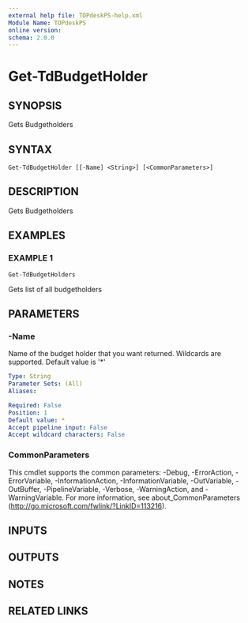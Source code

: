 ```yaml
---
external help file: TOPdeskPS-help.xml
Module Name: TOPdeskPS
online version:
schema: 2.0.0
---
```


# Get-TdBudgetHolder

## SYNOPSIS
Gets Budgetholders

## SYNTAX

```
Get-TdBudgetHolder [[-Name] <String>] [<CommonParameters>]
```

## DESCRIPTION
Gets Budgetholders

## EXAMPLES

### EXAMPLE 1
```
Get-TdBudgetHolders
```

Gets list of all budgetholders

## PARAMETERS

### -Name
Name of the budget holder that you want returned.
Wildcards are supported.
Default value is '*'

```yaml
Type: String
Parameter Sets: (All)
Aliases:

Required: False
Position: 1
Default value: *
Accept pipeline input: False
Accept wildcard characters: False
```

### CommonParameters
This cmdlet supports the common parameters: -Debug, -ErrorAction, -ErrorVariable, -InformationAction, -InformationVariable, -OutVariable, -OutBuffer, -PipelineVariable, -Verbose, -WarningAction, and -WarningVariable.
For more information, see about_CommonParameters (http://go.microsoft.com/fwlink/?LinkID=113216).

## INPUTS

## OUTPUTS

## NOTES

## RELATED LINKS
